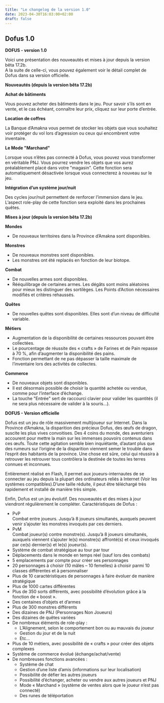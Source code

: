 ```yaml
---
title: "Le changelog de la version 1.0"
date: 2023-04-30T16:03:00+02:00
draft: false
---
```


## Dofus 1.0

**DOFUS - version 1.0**  

Voici une présentation des nouveautés et mises à jour depuis la version bêta 17.2b.  
A la suite de celle-ci, vous pouvez également voir le détail complet de Dofus dans sa version officielle.  

**Nouveautés (depuis la version bêta 17.2b)**

**Achat de bâtiments**  

Vous pouvez acheter des bâtiments dans le jeu. Pour savoir s’ils sont en vente, et le cas échéant, connaître leur prix, cliquez sur leur porte d’entrée.

**Location de coffres**  

La Banque d’Amakna vous permet de stocker les objets que vous souhaitez voir protéger du vol lors d’agression ou ceux qui encombrent votre inventaire.

**Le Mode "Marchand"**  

Lorsque vous n’êtes pas connecté à Dofus, vous pouvez vous transformer en véritable PNJ. Vous pourrez vendre les objets que vos aurez préalablement placé dans votre "magasin". Cette fonction sera automatiquement désactivée lorsque vous connecterez à nouveau sur le jeu.

**Intégration d’un système jour/nuit**  

Des cycles jour/nuit permettent de renforcer l’immersion dans le jeu. L’aspect role-play de cette fonction sera exploité dans les prochaines quêtes.

**Mises à jour (depuis la version bêta 17.2b)**

**Mondes**
- De nouveaux territoires dans la Province d’Amakna sont disponibles.

**Monstres**
- De nouveaux monstres sont disponibles.
- Les monstres ont été replacés en fonction de leur biotope.

**Combat**
- De nouvelles armes sont disponibles.
- Rééquilibrage de certaines armes. Les dégâts sont moins aléatoires pour mieux les distinguer des sortilèges. Les Points d’Action nécessaires modifiés et critères rehaussés.

**Quêtes**
- De nouvelles quêtes sont disponibles. Elles sont d’un niveau de difficulté variable.

**Métiers**
- Augmentation de la disponibilité de certaines ressources pouvant être collectées.
- Le pourcentage de réussite des « crafts » de Farines et de Pain repasse à 70 %, afin d’augmenter la disponibilité des pains.
- Fonction permettant de ne pas dépasser la taille maximale de l’inventaire lors des activités de collectes.

**Commerce**
- De nouveaux objets sont disponibles.
- Il est désormais possible de choisir la quantité achetée ou vendue, comme pour l’interface d’échange.
- La touche "Entrée" sert de raccourci clavier pour valider les quantités (il ne sera plus nécessaire de valider à la souris...).

**DOFUS - Version officielle**

Dofus est un jeu de rôle massivement multijoueur sur Internet.
Dans la Province d’Amakna, la disparition des précieux Dofus, des œufs de dragon, suscite les plus vives convoitises. Des 4 coins du monde, des aventuriers accourent pour mettre la main sur les immenses pouvoirs contenus dans ces œufs.
Toute cette agitation semble bien inquiétante, d’autant plus que des rumeurs sur l’origine de la disparition viennent semer le trouble dans l’esprit des habitants de la province.
Une chose est sûre, celui qui réussira à retrouver les retrouver tous contrôlera la destinée de toutes les terres connues et inconnues.

Entièrement réalisé en Flash, Il permet aux joueurs-internautes de se connecter au jeu depuis la plupart des ordinateurs reliés à Internet (Voir les systèmes compatibles).D’une taille réduite, il peut être téléchargé très rapidement et installé de manière très simple.

Enfin, Dofus est un jeu évolutif. Des nouveautés et des mises à jour viendront régulièrement le compléter.
Caractéristiques de Dofus :
- PvP  
    Combat entre joueurs. Jusqu’à 8 joueurs simultanés, auxquels peuvent venir s’ajouter les monstres invoqués par ces derniers.
- PvM  
    Combat joueur(s) contre monstre(s). Jusqu’à 8 joueurs simultanés, auxquels viennent s’ajouter le(s) monstre(s) affronté(s) et ceux invoqués par ce(s) dernier(s) et le(s) joueur(s).
- Système de combat stratégique au tour par tour
- Déplacements dans le monde en temps réel (sauf lors des combats)
- 5 emplacements par compte pour créer ses personnages
- 20 personnages à choisir (10 mâles – 10 femelles) à choisir parmi 10 classes différentes et à personnaliser
- Plus de 10 caractéristiques de personnages à faire évoluer de manière stratégique
- Plus de 1000 cartes différentes
- Plus de 350 sorts différents, avec possibilité d’évolution grâce à la fonction de « boost ».
- Des centaines d’objets et d’armes
- Plus de 300 monstres différents
- Des dizaines de PNJ (Personnages Non Joueurs)
- Des dizaines de quêtes variées
- De nombreux éléments de role-play :
    - L’Alignement, selon le comportement bon ou au mauvais du joueur
    - Gestion du jour et de la nuit
    - Etc…
- Plus de 10 métiers, avec possibilité de « crafts » pour créer des objets complexes
- Système de commerce évolué (échange/achat/vente)
- De nombreuses fonctions avancées :
    - Système de chat
    - Gestion d’une liste d’amis (informations sur leur localisation)
    - Possibilité de défier les autres joueurs
    - Possibilité d’échanger, acheter ou vendre aux autres joueurs et PNJ
    - Mode « Marchand » (système de ventes alors que le joueur n’est pas connecté)
    - Des runes de téléportation
